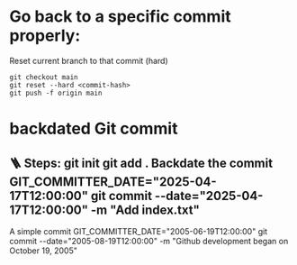 # Go back to a specific commit properly:
Reset current branch to that commit (hard)
```
git checkout main
git reset --hard <commit-hash>
git push -f origin main
```


# backdated Git commit

🪜 Steps:
   git init
   git add .
Backdate the commit
   GIT_COMMITTER_DATE="2025-04-17T12:00:00" git commit --date="2025-04-17T12:00:00" -m "Add index.txt"
---------------------------------------------------------------------------------------------------------------

A simple commit
 GIT_COMMITTER_DATE="2005-06-19T12:00:00" git commit --date="2005-08-19T12:00:00" -m "Github  development began on October 19, 2005"

